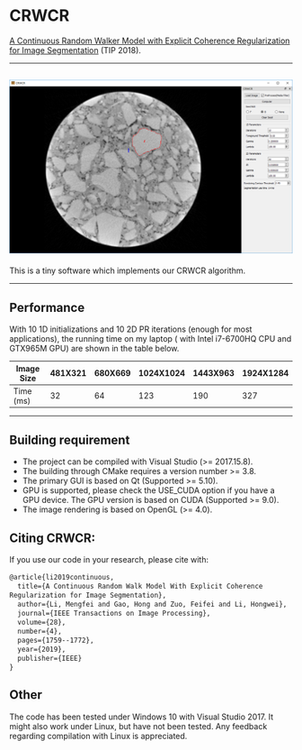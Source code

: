 # CRWCR
[A Continuous Random Walker Model with Explicit Coherence Regularization for Image Segmentation](https://ieeexplore.ieee.org/abstract/document/8537912) (TIP 2018).

---
![CRWCR](test%20image/crwcr.png)
---

This is a tiny software which implements our CRWCR algorithm. 

---
## Performance
With 10 1D initializations and 10 2D PR iterations (enough for most applications), the running time on my laptop ( with Intel i7-6700HQ CPU and GTX965M GPU) are shown in the table below.

| Image Size | 481X321 | 680X669 | 1024X1024 | 1443X963 | 1924X1284 |
| ---------- | ------- | ------- | --------- | -------- | --------- |
| Time (ms)  | 32      | 64      | 123       | 190      | 327       |



---

## Building requirement

+ The project can be compiled with Visual Studio (>= 2017.15.8).
+ The building through CMake requires a version number >= 3.8.
+ The primary GUI is based on Qt (Supported >= 5.10).
+ GPU is supported, please check the USE_CUDA option if you have a GPU device. The GPU version is based on CUDA (Supported >= 9.0). 
+ The image rendering is based on OpenGL (>= 4.0).

## Citing CRWCR:

If you use our code in your research, please cite with:
```
@article{li2019continuous,
  title={A Continuous Random Walk Model With Explicit Coherence Regularization for Image Segmentation},
  author={Li, Mengfei and Gao, Hong and Zuo, Feifei and Li, Hongwei},
  journal={IEEE Transactions on Image Processing},
  volume={28},
  number={4},
  pages={1759--1772},
  year={2019},
  publisher={IEEE}
}
```


## Other

The code has been tested under Windows 10 with Visual Studio 2017. It might also work under Linux, but have not been tested. 
Any feedback regarding compilation with Linux is appreciated. 
